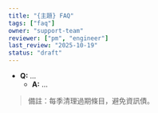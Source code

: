 ```yaml
---
title: "{主題} FAQ"
tags: ["faq"]
owner: "support-team"
reviewer: ["pm", "engineer"]
last_review: "2025-10-19"
status: "draft"
---
```


- **Q:** …
  - **A:** …

> 備註：每季清理過期條目，避免資訊債。
